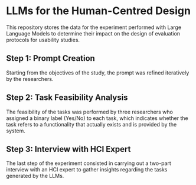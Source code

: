 # LLMs for the Human-Centred Design

This repository stores the data for the experiment performed with Large Language Models to determine their impact on the design of evaluation protocols for usability studies.

## Step 1: Prompt Creation
Starting from the objectives of the study, the prompt was refined iteratively by the researchers. 

## Step 2: Task Feasibility Analysis
The feasibility of the tasks was performed by three researchers who assigned a binary label (Yes/No) to each task, which indicates whether the task refers to a functionality that actually exists and is provided by the system. 

## Step 3: Interview with HCI Expert
The last step of the experiment consisted in carrying out a two-part interview with an HCI expert to gather insights regarding the tasks generated by the LLMs. 
